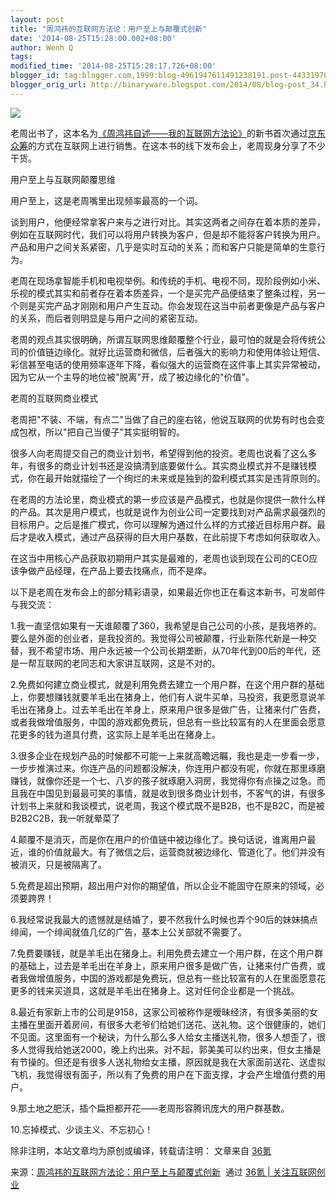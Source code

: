 ```yaml
---
layout: post
title: "周鸿祎的互联网方法论：用户至上与颠覆式创新"
date: '2014-08-25T15:28:00.002+08:00'
author: Wenh Q
tags:
modified_time: '2014-08-25T15:28:17.726+08:00'
blogger_id: tag:blogger.com,1999:blog-4961947611491238191.post-4433197026836597810
blogger_orig_url: http://binaryware.blogspot.com/2014/08/blog-post_34.html
---
```

![](https://images-blogger-opensocial.googleusercontent.com/gadgets/proxy?url=http%3A%2F%2Fa.36krcnd.com%2Fphoto%2F2014%2F5a6096732c119bbaf7eba80585fed6d3.jpg&container=blogger&gadget=a&rewriteMime=image%2F*)

老周出书了，这本名为[《周鸿祎自述——我的互联网方法论》](http://z.jd.com/project/details/194.html)的新书首次通过[京东众筹](http://z.jd.com/)的方式在互联网上进行销售。在这本书的线下发布会上，老周现身分享了不少干货。

用户至上与互联网颠覆思维

用户至上，这是老周嘴里出现频率最高的一个词。

谈到用户，他便经常拿客户来与之进行对比。其实这两者之间存在着本质的差异，例如在互联网时代，我们可以将用户转换为客户，但是却不能将客户转换为用户。产品和用户之间关系紧密，几乎是实时互动的关系；而和客户只能是简单的生意行为。

老周在现场拿智能手机和电视举例。和传统的手机、电视不同，现阶段例如小米、乐视的模式其实和前者存在着本质差异，一个是买完产品便结束了整条过程，另一个则是买完产品才刚刚和用户产生互动。你会发现在这当中前者更像是产品与客户的关系，而后者则明显是与用户之间的紧密互动。

老周的观点其实很明确，所谓互联网思维颠覆整个行业，最可怕的就是会将传统公司的价值链边缘化。就好比运营商和微信，后者强大的影响力和使用体验让短信、彩信甚至电话的使用频率逐年下降，看似强大的运营商在这件事上其实异常被动，因为它从一个主导的地位被"脱离"开，成了被边缘化的"价值"。

老周的互联网商业模式

老周把"不装、不端，有点二"当做了自己的座右铭，他说互联网的优势有时也会变成包袱，所以"把自己当傻子"其实挺明智的。

很多人向老周提交自己的商业计划书，希望得到他的投资。老周也说看了这么多年，有很多的商业计划书还是没搞清到底要做什么。其实商业模式并不是赚钱模式，你在最开始就描绘了一个绚烂的未来或是独到的盈利模式其实是违背原则的。

在老周的方法论里，商业模式的第一步应该是产品模式，也就是你提供一款什么样的产品。其次是用户模式，也就是说作为创业公司一定要找到对产品需求最强烈的目标用户。之后是推广模式，你可以理解为通过什么样的方式接近目标用户群。最后才是收入模式，通过产品获得的巨大用户基数，在此前提下考虑如何获取收入。

在这当中用核心产品获取初期用户其实是最难的，老周也谈到现在公司的CEO应该争做产品经理，在产品上要去找痛点，而不是痒。

以下是老周在发布会上的部分精彩语录，如果最近你也正在看这本新书，可发邮件与我交流：

1.我一直坚信如果有一天谁颠覆了360，我希望是自己公司的小孩，是我培养的。要么是外面的创业者，是我投资的。我觉得公司被颠覆，行业新陈代新是一种交替，我不希望市场、用户永远被一个公司长期垄断，从70年代到00后的年代，还是一帮互联网的老同志和大家讲互联网，这是不对的。

2.免费如何建立商业模式，就是利用免费去建立一个用户群，在这个用户群的基础上，你要想赚钱就要羊毛出在猪身上，他们有人说牛买单，马投资，我更愿意说羊毛出在猪身上。过去羊毛出在羊身上，原来用户很多是做广告，让猪来付广告费，或者我做增值服务，中国的游戏都免费玩，但总有一些比较富有的人在里面会愿意花更多的钱为道具付费，这实际上是羊毛出在猪身上。

3.很多企业在规划产品的时候都不可能一上来就高瞻远瞩，我也是走一步看一步，一步步推演过来。你连产品的问题都没解决，你连用户都没有呢，你就在那里琢磨赚钱，就像你还是一个七、八岁的孩子就琢磨入洞房，我觉得你有点操之过急。而且我在中国见到最最可笑的事情，就是收到很多商业计划书，不客气的讲，有很多计划书上来就和我谈模式，说老周，我这个模式既不是B2B，也不是B2C，而是被B2B2C2B，我一听就晕菜了

4.颠覆不是消灭，而是你在用户的价值链中被边缘化了。换句话说，谁离用户最近，谁的价值就最大。有了微信之后，运营商就被边缘化、管道化了。他们并没有被消灭，只是被隔离了。

5.免费是超出预期，超出用户对你的期望值，所以企业不能固守在原来的领域，必须要跨界！

6.我经常说我最大的遗憾就是结婚了，要不然我什么时候也弄个90后的妹妹搞点绯闻，一个绯闻就值几亿的广告，基本上公关部就不需要了。

7.免费要赚钱，就是羊毛出在猪身上。利用免费去建立一个用户群，在这个用户群的基础上，过去是羊毛出在羊身上，原来用户很多是做广告，让猪来付广告费，或者我做增值服务，中国的游戏都是免费玩，但总有一些比较富有的人在里面愿意花更多的钱来买道具，这就是羊毛出在猪身上。这对任何企业都是一个挑战。

8.最近有家新上市的公司是9158，这家公司被称作是暧昧经济，有很多美丽的女主播在里面开着房间，有很多大老爷们给她们送花、送礼物。这个很健康的，她们不见面。这里面有一个秘诀，为什么那么多人给女主播送礼物，很多人想歪了，很多人觉得我给她送2000，晚上约出来。对不起，郭美美可以约出来，但女主播是有节操的。但还是有很多人送礼物给女主播，原因就是我在大家面前送花、送虚拟飞机，我觉得很有面子，所以有了免费的用户在下面支撑，才会产生增值付费的用户。

9.那土地之肥沃，插个扁担都开花——老周形容腾讯庞大的用户群基数。

10.忘掉模式、少谈主义、不忘初心！

除非注明，本站文章均为原创或编译，转载请注明： 文章来自
[36氪](http://www.36kr.com/)

来源：[周鸿祎的互联网方法论：用户至上与颠覆式创新](http://www.36kr.com/p/214805.html)  通过 [36氪
| 关注互联网创业](http://www.36kr.com/)
